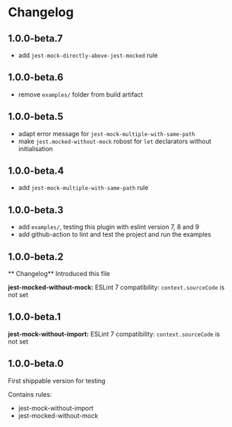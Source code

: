 # Changelog

## 1.0.0-beta.7
* add `jest-mock-directly-above-jest-mocked` rule

## 1.0.0-beta.6
* remove `examples/` folder from build artifact

## 1.0.0-beta.5
* adapt error message for `jest-mock-multiple-with-same-path`
* make `jest.mocked-without-mock` robost for `let` declarators without initialisation

## 1.0.0-beta.4
* add `jest-mock-multiple-with-same-path` rule

## 1.0.0-beta.3
* add `examples/`, testing this plugin with eslint version 7, 8 and 9
* add github-action to lint and test the project and run the examples

## 1.0.0-beta.2

** Changelog**
Introduced this file

**jest-mocked-without-mock:**
ESLint 7 compatibility: `context.sourceCode` is not set


## 1.0.0-beta.1

**jest-mock-without-import:**
ESLint 7 compatibility: `context.sourceCode` is not set

## 1.0.0-beta.0

First shippable version for testing

Contains rules:

* jest-mock-without-import
* jest-mocked-without-mock
